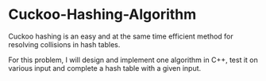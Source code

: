 # Cuckoo-Hashing-Algorithm

Cuckoo hashing is an easy and at the same time efficient method for resolving collisions in hash tables.

For this problem, I will design and implement one algorithm in C++, test it on various input and complete a hash table
with a given input.
